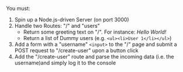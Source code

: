 You must:
1. Spin up a Node.js-driven Server (on port 3000)
1. Handle two Routes: "/" and "users"
    * Return some greeting text on "/". For instance: *Hello World!*
    * Return a list of Dummy users (e.g. `<ul><li>User 1</li></ul>`)
1. Add a form with a "username" `<input>` to the "/" page and submit a POST request to "/create-user" upon a button click
1. Add the "/create-user" route and parse the incoming data (i.e. the username)and simply log it to the console